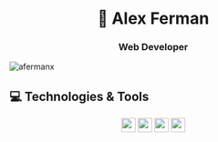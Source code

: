 <h1 align="center">👋 Alex Ferman</h1>
<h3 align="center">Web Developer</h3>
<p align="left"> <img src="https://komarev.com/ghpvc/?username=afermanx&label=Profile%20views&color=0e75b6&style=flat" alt="afermanx" /> </p>


## 💻 Technologies & Tools

<p align="center">
  <img src="https://img.shields.io/badge/PHP-%23316192.svg?&style=for-the-badge&logo=php&logoColor=white" height="25"/>
<img src="https://img.shields.io/badge/-Laravel-CB3837?style=flat-square&logo=Laravel&logoColor=white" height="25"/>


<img src="https://img.shields.io/badge/javascript-%23F7DF1E.svg?&style=for-the-badge&logo=javascript&logoColor=black" height="25"/>
<!--  ## ⭐ GitHub Statistics <img src="https://img.shields.io/badge/typescript%20-%23007ACC.svg?&style=for-the-badge&logo=typescript&logoColor=white" height="25"/> -->
<!-- <img src="https://img.shields.io/badge/node.js%20-%2343853D.svg?&style=for-the-badge&logo=node.js&logoColor=white" height="25"/> -->
<!--<img src="https://img.shields.io/badge/express.js%20-%23404d59.svg?&style=for-the-badge" height="25"/>-->

<img src="https://img.shields.io/badge/mysql%20-%23563D7C.svg?&style=for-the-badge&logo=mysql&logoColor=white" height="25"/>
